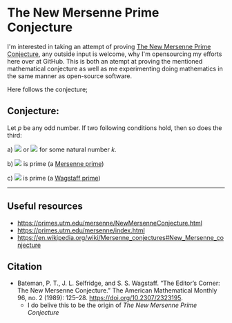 # The New Mersenne Prime Conjecture
I'm interested in taking an attempt of proving [The New Mersenne Prime Conjecture](https://en.wikipedia.org/wiki/Mersenne_conjectures#New_Mersenne_conjecture), any outside input is welcome, why I'm opensourcing my efforts here over at GitHub. This is both an atempt at proving the mentioned mathematical conjecture as well as me experimenting doing mathematics in the same manner as open-source software.

Here follows the conjecture;

## Conjecture:
Let *p* be any odd number. If two following conditions hold, then so does the third:

a) <img src="https://render.githubusercontent.com/render/math?math=\bbox[white]{p=2^k\pm 1}"> or 
<img src="https://render.githubusercontent.com/render/math?math=\bbox[white]{p=4^k\pm 3}"> for some natural number *k*.

b) <img src="https://render.githubusercontent.com/render/math?math=\bbox[white]{2^p - 1}"> is prime (a [Mersenne prime](https://en.wikipedia.org/wiki/Mersenne_prime))

c) <img src="https://render.githubusercontent.com/render/math?math=\bbox[white]{(2^p+1)/3}"> is prime (a [Wagstaff prime](https://en.wikipedia.org/wiki/Wagstaff_prime))

---

## Useful resources
- https://primes.utm.edu/mersenne/NewMersenneConjecture.html
- https://primes.utm.edu/mersenne/index.html
- https://en.wikipedia.org/wiki/Mersenne_conjectures#New_Mersenne_conjecture

## Citation
- Bateman, P. T., J. L. Selfridge, and S. S. Wagstaff. “The Editor’s Corner: The New Mersenne Conjecture.” The American Mathematical Monthly 96, no. 2 (1989): 125–28. https://doi.org/10.2307/2323195.
  - I do belive this to be the origin of *The New Mersenne Prime Conjecture*
